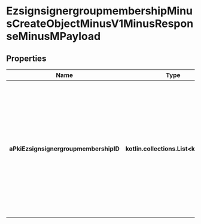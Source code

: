 
# EzsignsignergroupmembershipMinusCreateObjectMinusV1MinusResponseMinusMPayload

## Properties
Name | Type | Description | Notes
------------ | ------------- | ------------- | -------------
**aPkiEzsignsignergroupmembershipID** | **kotlin.collections.List&lt;kotlin.Int&gt;** | An array of unique IDs representing the object that were requested to be created.  They are returned in the same order as the array containing the objects to be created that was sent in the request. | 



